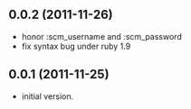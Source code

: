 ## 0.0.2 (2011-11-26)

* honor :scm_username and :scm_password
* fix syntax bug under ruby 1.9


## 0.0.1 (2011-11-25)

* initial version.
